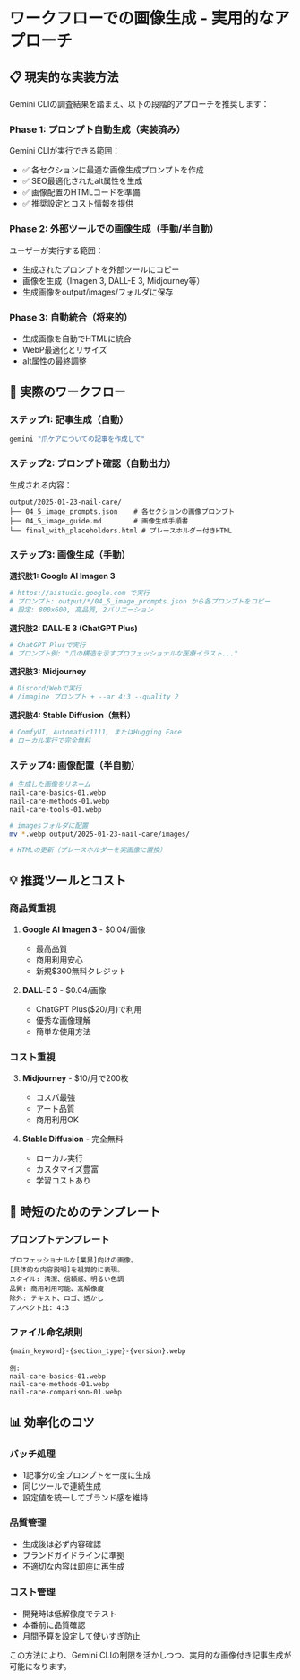 # ワークフローでの画像生成 - 実用的なアプローチ

## 📋 現実的な実装方法

Gemini CLIの調査結果を踏まえ、以下の段階的アプローチを推奨します：

### Phase 1: プロンプト自動生成（実装済み）
Gemini CLIが実行できる範囲：
- ✅ 各セクションに最適な画像生成プロンプトを作成
- ✅ SEO最適化されたalt属性を生成
- ✅ 画像配置のHTMLコードを準備
- ✅ 推奨設定とコスト情報を提供

### Phase 2: 外部ツールでの画像生成（手動/半自動）
ユーザーが実行する範囲：
- 生成されたプロンプトを外部ツールにコピー
- 画像を生成（Imagen 3, DALL-E 3, Midjourney等）
- 生成画像をoutput/images/フォルダに保存

### Phase 3: 自動統合（将来的）
- 生成画像を自動でHTMLに統合
- WebP最適化とリサイズ
- alt属性の最終調整

## 🔄 実際のワークフロー

### ステップ1: 記事生成（自動）
```bash
gemini "爪ケアについての記事を作成して"
```

### ステップ2: プロンプト確認（自動出力）
生成される内容：
```
output/2025-01-23-nail-care/
├── 04_5_image_prompts.json    # 各セクションの画像プロンプト
├── 04_5_image_guide.md        # 画像生成手順書
└── final_with_placeholders.html # プレースホルダー付きHTML
```

### ステップ3: 画像生成（手動）
**選択肢1: Google AI Imagen 3**
```bash
# https://aistudio.google.com で実行
# プロンプト: output/*/04_5_image_prompts.json から各プロンプトをコピー
# 設定: 800x600, 高品質, 2バリエーション
```

**選択肢2: DALL-E 3 (ChatGPT Plus)**
```bash
# ChatGPT Plusで実行
# プロンプト例: "爪の構造を示すプロフェッショナルな医療イラスト..."
```

**選択肢3: Midjourney**
```bash
# Discord/Webで実行
# /imagine プロンプト + --ar 4:3 --quality 2
```

**選択肢4: Stable Diffusion（無料）**
```bash
# ComfyUI, Automatic1111, またはHugging Face
# ローカル実行で完全無料
```

### ステップ4: 画像配置（半自動）
```bash
# 生成した画像をリネーム
nail-care-basics-01.webp
nail-care-methods-01.webp
nail-care-tools-01.webp

# imagesフォルダに配置
mv *.webp output/2025-01-23-nail-care/images/

# HTMLの更新（プレースホルダーを実画像に置換）
```

## 💡 推奨ツールとコスト

### 商品質重視
1. **Google AI Imagen 3** - $0.04/画像
   - 最高品質
   - 商用利用安心
   - 新規$300無料クレジット

2. **DALL-E 3** - $0.04/画像
   - ChatGPT Plus($20/月)で利用
   - 優秀な画像理解
   - 簡単な使用方法

### コスト重視
3. **Midjourney** - $10/月で200枚
   - コスパ最強
   - アート品質
   - 商用利用OK

4. **Stable Diffusion** - 完全無料
   - ローカル実行
   - カスタマイズ豊富
   - 学習コストあり

## 🚀 時短のためのテンプレート

### プロンプトテンプレート
```
プロフェッショナルな[業界]向けの画像。
[具体的な内容説明]を視覚的に表現。
スタイル: 清潔、信頼感、明るい色調
品質: 商用利用可能、高解像度
除外: テキスト、ロゴ、透かし
アスペクト比: 4:3
```

### ファイル命名規則
```
{main_keyword}-{section_type}-{version}.webp

例:
nail-care-basics-01.webp
nail-care-methods-01.webp
nail-care-comparison-01.webp
```

## 📊 効率化のコツ

### バッチ処理
- 1記事分の全プロンプトを一度に生成
- 同じツールで連続生成
- 設定値を統一してブランド感を維持

### 品質管理
- 生成後は必ず内容確認
- ブランドガイドラインに準拠
- 不適切な内容は即座に再生成

### コスト管理
- 開発時は低解像度でテスト
- 本番前に品質確認
- 月間予算を設定して使いすぎ防止

この方法により、Gemini CLIの制限を活かしつつ、実用的な画像付き記事生成が可能になります。